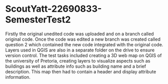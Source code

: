 # ScoutYatt-22690833-SemesterTest2
Firstly the original unedited code was uploaded and on a branch called original code. Once the code was edited a new branch was created called question 2 which contained the new code integrated with the original code.
 Layers used in QGIS are also in a separate folder on the drive to ensure version control. The test tasks included creating a 3D web map on QGIS of the university of Pretoria, creating layers to visualize aspects such as buildings as well as attribute info such as building name and a brief description. This map then had to contain a header and display attribute information.
